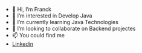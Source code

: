 - 👋 Hi, I’m Franck
- 👀 I’m interested in Develop Java
- 🌱 I’m currently learning Java Technologies
- 💞️ I’m looking to collaborate on Backend projectes
- 📫 You could find me
- [Linkedin](www.linkedin.com/in/francisco-javier-carmona-olvera-2ba02b1b4)
<!---
Franck-dot/Franck-dot is a ✨ special ✨ repository because its `README.md` (this file) appears on your GitHub profile.
You can click the Preview link to take a look at your changes.
--->
